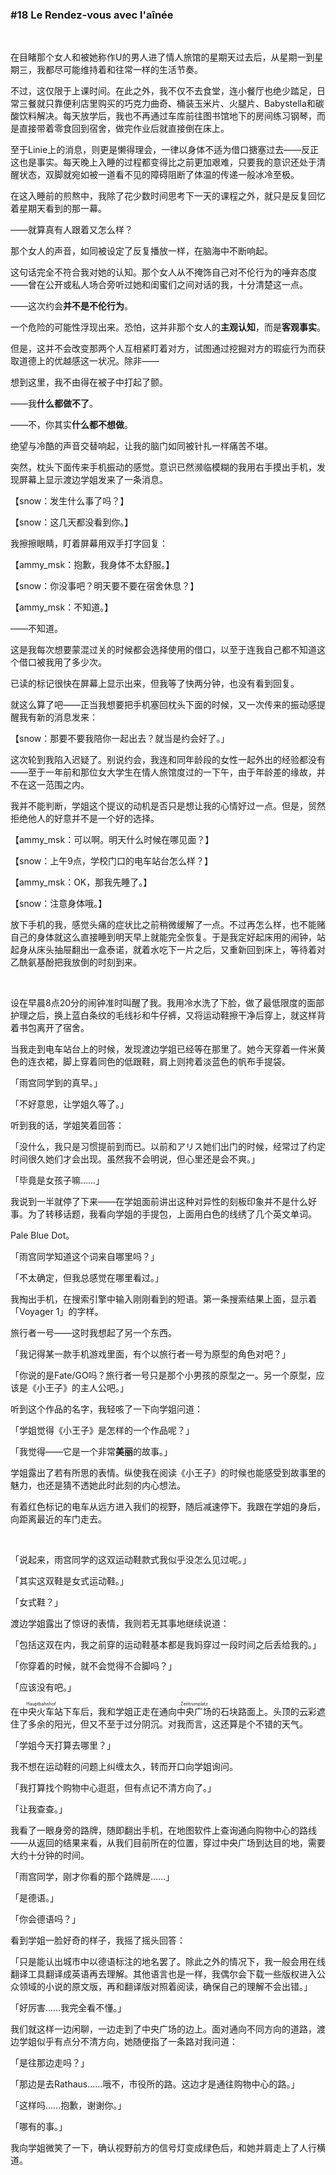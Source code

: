 ### #18 Le Rendez-vous avec l'aînée

&emsp;

在目睹那个女人和被她称作U的男人进了情人旅馆的星期天过去后，从星期一到星期三，我都尽可能维持着和往常一样的生活节奏。

不过，这仅限于上课时间。在此之外，我不仅不去食堂，连小餐厅也绝少踏足，日常三餐就只靠便利店里购买的巧克力曲奇、桶装玉米片、火腿片、Babystella和碳酸饮料解决。每天放学后，我也不再通过车库前往图书馆地下的房间练习钢琴，而是直接带着零食回到宿舍，做完作业后就直接倒在床上。

至于Linie上的消息，则更是懒得理会，一律以身体不适为借口搪塞过去——反正这也是事实。每天晚上入睡的过程都变得比之前更加艰难，只要我的意识还处于清醒状态，双脚就宛如被一道看不见的障碍阻断了体温的传递一般冰冷至极。

在这入睡前的煎熬中，我除了花少数时间思考下一天的课程之外，就只是反复回忆着星期天看到的那一幕。

——就算真有人跟着又怎么样？

那个女人的声音，如同被设定了反复播放一样，在脑海中不断响起。

这句话完全不符合我对她的认知。那个女人从不掩饰自己对不伦行为的唾弃态度——曾在公开或私人场合旁听过她和闺蜜们之间对话的我，十分清楚这一点。

——这次约会**并不是不伦行为**。

一个危险的可能性浮现出来。恐怕，这并非那个女人的**主观认知**，而是**客观事实**。

但是，这并不会改变那两个人互相紧盯着对方，试图通过挖掘对方的瑕疵行为而获取道德上的优越感这一状况。除非——

想到这里，我不由得在被子中打起了颤。

——我**什么都做不了**。

——不，你其实**什么都不想做**。

绝望与冷酷的声音交替响起，让我的脑门如同被针扎一样痛苦不堪。

突然，枕头下面传来手机振动的感觉。意识已然濒临模糊的我用右手摸出手机，发现屏幕上显示渡边学姐发来了一条消息。

【snow：发生什么事了吗？】

【snow：这几天都没看到你。】

我擦擦眼睛，盯着屏幕用双手打字回复：

【ammy_msk：抱歉，我身体不太舒服。】

【snow：你没事吧？明天要不要在宿舍休息？】

【ammy_msk：不知道。】

——不知道。

这是我每次想要蒙混过关的时候都会选择使用的借口，以至于连我自己都不知道这个借口被我用了多少次。

已读的标记很快在屏幕上显示出来，但我等了快两分钟，也没有看到回复。

就这么算了吧——正当我想要把手机塞回枕头下面的时候，又一次传来的振动感提醒我有新的消息发来：

【snow：那要不要我陪你一起出去？就当是约会好了。」

这次轮到我陷入迟疑了。别说约会，我连和同年龄段的女性一起外出的经验都没有——至于一年前和那位女大学生在情人旅馆度过的一下午，由于年龄差的缘故，并不在这一范围之内。

我并不能判断，学姐这个提议的动机是否只是想让我的心情好过一点。但是，贸然拒绝他人的好意并不是一个好的选择。

【ammy_msk：可以啊。明天什么时候在哪见面？】

【snow：上午9点，学校门口的电车站台怎么样？】

【ammy_msk：OK，那我先睡了。】

【snow：注意身体哦。】

放下手机的我，感觉头痛的症状比之前稍微缓解了一点。不过再怎么样，也不能赌自己的身体就这么直接睡到明天早上就能完全恢复。于是我定好起床用的闹钟，站起身从床头抽屉翻出一盒泰诺，就着水吃下一片之后，又重新回到床上，等待着对乙酰氨基酚把我放倒的时刻到来。

&emsp;

设在早晨8点20分的闹钟准时叫醒了我。我用冷水洗了下脸，做了最低限度的面部护理之后，换上蓝白条纹的毛线衫和牛仔裤，又将运动鞋擦干净后穿上，就这样背着书包离开了宿舍。

当我走到电车站台上的时候，发现渡边学姐已经等在那里了。她今天穿着一件米黄色的连衣裙，脚上穿着同色的低跟鞋，肩上则挎着淡蓝色的帆布手提袋。

「雨宫同学到的真早。」

「不好意思，让学姐久等了。」

听到我的话，学姐笑着回答：

「没什么，我只是习惯提前到而已。以前和アリス她们出门的时候，经常过了约定时间很久她们才会出现。虽然我不会明说，但心里还是会不爽。」

「毕竟是女孩子嘛……」

我说到一半就停了下来——在学姐面前讲出这种对异性的刻板印象并不是什么好事。为了转移话题，我看向学姐的手提包，上面用白色的线绣了几个英文单词。

Pale Blue Dot。

「雨宫同学知道这个词来自哪里吗？」

「不太确定，但我总感觉在哪里看过。」

我掏出手机，在搜索引擎中输入刚刚看到的短语。第一条搜索结果上面，显示着「Voyager 1」的字样。

旅行者一号——这时我想起了另一个东西。

「我记得某一款手机游戏里面，有个以旅行者一号为原型的角色对吧？」

「你说的是Fate/GO吗？旅行者一号只是那个小男孩的原型之一。另一个原型，应该是《小王子》的主人公吧。」

听到这个作品的名字，我轻咳了一下向学姐问道：

「学姐觉得《小王子》是怎样的一个作品呢？」

「我觉得——它是一个非常**美丽**的故事。」

学姐露出了若有所思的表情。纵使我在阅读《小王子》的时候也能感受到故事里的魅力，也还是猜不透她此时此刻的内心想法。

有着红色标记的电车从远方进入我们的视野，随后减速停下。我跟在学姐的身后，向距离最近的车门走去。

&emsp;

「说起来，雨宫同学的这双运动鞋款式我似乎没怎么见过呢。」

「其实这双鞋是女式运动鞋。」

「女式鞋？」

渡边学姐露出了惊讶的表情，我则若无其事地继续说道：

「包括这双在内，我之前穿的运动鞋基本都是我妈穿过一段时间之后丢给我的。」

「你穿着的时候，就不会觉得不合脚吗？」

「应该没有吧。」

在<ruby>中央火车站<rt>Hauptbahnhof</rt></ruby>下车后，我和学姐正走在通向<ruby>中央广场<rt>Zentrumplatz</rt></ruby>的石块路面上。头顶的云彩遮住了多余的阳光，但又不至于过分阴沉。对我而言，这还算是个不错的天气。

「学姐今天打算去哪里？」

我不想在运动鞋的问题上纠缠太久，转而开口向学姐询问。

「我打算找个购物中心逛逛，但有点记不清方向了。」

「让我查查。」

我看了一眼身旁的路牌，随即翻出手机，在地图软件上查询通向购物中心的路线——从返回的结果来看，从我们目前所在的位置，穿过中央广场到达目的地，需要大约十分钟的时间。

「雨宫同学，刚才你看的那个路牌是……」

「是德语。」

「你会德语吗？」

看到学姐一脸好奇的样子，我摇了摇头回答：

「只是能认出城市中以德语标注的地名罢了。除此之外的情况下，我一般会用在线翻译工具翻译成英语再去理解。其他语言也是一样，我偶尔会下载一些版权进入公众领域的小说的原文版，再和翻译版对照着阅读，确保自己的理解不会出错。」

「好厉害……我完全看不懂。」

我们就这样一边闲聊，一边走到了中央广场的边上。面对通向不同方向的道路，渡边学姐似乎有点分不清方向，她随便指了一条路对我问道：

「是往那边走吗？」

「那边是去Rathaus……哦不，市役所的路。这边才是通往购物中心的路。」

「这样吗……抱歉，谢谢你。」

「哪有的事。」

我向学姐微笑了一下，确认视野前方的信号灯变成绿色后，和她并肩走上了人行横道。
